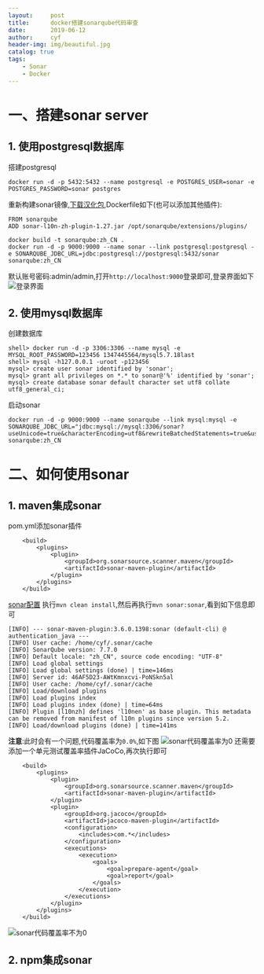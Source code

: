 ```yaml
---
layout:     post
title:      docker搭建sonarqube代码审查
date:       2019-06-12
author:     cyf
header-img: img/beautiful.jpg
catalog: true
tags:
    - Sonar
    - Docker
---
```


# 一、搭建sonar server
## 1. 使用postgresql数据库
搭建postgresql
```
docker run -d -p 5432:5432 --name postgresql -e POSTGRES_USER=sonar -e POSTGRES_PASSWORD=sonar postgres
```
重新构建sonar镜像,[下载汉化包](https://github.com/SonarQubeCommunity/sonar-l10n-zh/releases),Dockerfile如下(也可以添加其他插件):
```
FROM sonarqube
ADD sonar-l10n-zh-plugin-1.27.jar /opt/sonarqube/extensions/plugins/
```
```
docker build -t sonarqube:zh_CN .
docker run -d -p 9000:9000 --name sonar --link postgresql:postgresql -e SONARQUBE_JDBC_URL=jdbc:postgresql://postgresql:5432/sonar sonarqube:zh_CN
```
默认账号密码:admin/admin,打开`http://localhost:9000`登录即可,登录界面如下
![登录界面](https://github.com/github-cyf/github-cyf.github.io/blob/master/img/sonarlogin.png?raw=true)
## 2. 使用mysql数据库
创建数据库
```
shell> docker run -d -p 3306:3306 --name mysql -e MYSQL_ROOT_PASSWORD=123456 1347445564/mysql5.7.18last
shell> mysql -h127.0.0.1 -uroot -p123456
mysql> create user sonar identified by 'sonar';
mysql> grant all privileges on *.* to sonar@'%' identified by 'sonar';
mysql> create database sonar default character set utf8 collate utf8_general_ci;
```
启动sonar
```
docker run -d -p 9000:9000 --name sonarqube --link mysql:mysql -e SONARQUBE_JDBC_URL="jdbc:mysql://mysql:3306/sonar?useUnicode=true&characterEncoding=utf8&rewriteBatchedStatements=true&useConfigs=maxPerformance&useSSL=false" sonarqube:zh_CN
```
# 二、如何使用sonar
## 1. maven集成sonar
pom.yml添加sonar插件
```
    <build>
        <plugins>
            <plugin>
                <groupId>org.sonarsource.scanner.maven</groupId>
                <artifactId>sonar-maven-plugin</artifactId>
            </plugin>
        </plugins>
    </build>
```
[sonar配置](https://blog.51cto.com/9025736/2061964)
执行`mvn clean install`,然后再执行`mvn sonar:sonar`,看到如下信息即可
```
[INFO] --- sonar-maven-plugin:3.6.0.1398:sonar (default-cli) @ authentication_java ---
[INFO] User cache: /home/cyf/.sonar/cache
[INFO] SonarQube version: 7.7.0
[INFO] Default locale: "zh_CN", source code encoding: "UTF-8"
[INFO] Load global settings
[INFO] Load global settings (done) | time=146ms
[INFO] Server id: 46AF5D23-AWtKmnxcvi-PoNSkn5al
[INFO] User cache: /home/cyf/.sonar/cache
[INFO] Load/download plugins
[INFO] Load plugins index
[INFO] Load plugins index (done) | time=64ms
[INFO] Plugin [l10nzh] defines 'l10nen' as base plugin. This metadata can be removed from manifest of l10n plugins since version 5.2.
[INFO] Load/download plugins (done) | time=141ms
```
**注意**:此时会有一个问题,代码覆盖率为`0.0%`,如下图
![sonar代码覆盖率为0](https://github.com/github-cyf/github-cyf.github.io/blob/master/img/sonarcode.png?raw=true)
还需要添加一个单元测试覆盖率插件JaCoCo,再次执行即可
```
    <build>
        <plugins>
            <plugin>
                <groupId>org.sonarsource.scanner.maven</groupId>
                <artifactId>sonar-maven-plugin</artifactId>
            </plugin>
            <plugin>
                <groupId>org.jacoco</groupId>
                <artifactId>jacoco-maven-plugin</artifactId>
                <configuration>
                    <includes>com.*</includes>
                </configuration>
                <executions>
                    <execution>
                        <goals>
                            <goal>prepare-agent</goal>
                            <goal>report</goal>
                        </goals>
                    </execution>
                </executions>
            </plugin>
        </plugins>
    </build>
```
![sonar代码覆盖率不为0](https://github.com/github-cyf/github-cyf.github.io/blob/master/img/havesonarcode.png?raw=true)
## 2. npm集成sonar


